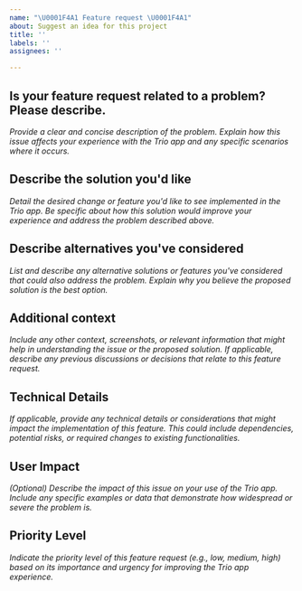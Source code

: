 ```yaml
---
name: "\U0001F4A1 Feature request \U0001F4A1"
about: Suggest an idea for this project
title: ''
labels: ''
assignees: ''

---
```


## Is your feature request related to a problem? Please describe.
*Provide a clear and concise description of the problem. Explain how this issue affects your experience with the Trio app and any specific scenarios where it occurs.*

## Describe the solution you'd like
*Detail the desired change or feature you'd like to see implemented in the Trio app. Be specific about how this solution would improve your experience and address the problem described above.*

## Describe alternatives you've considered
*List and describe any alternative solutions or features you've considered that could also address the problem. Explain why you believe the proposed solution is the best option.*

## Additional context
*Include any other context, screenshots, or relevant information that might help in understanding the issue or the proposed solution. If applicable, describe any previous discussions or decisions that relate to this feature request.*

## Technical Details
*If applicable, provide any technical details or considerations that might impact the implementation of this feature. This could include dependencies, potential risks, or required changes to existing functionalities.*

## User Impact
*(Optional) Describe the impact of this issue on your use of the Trio app. Include any specific examples or data that demonstrate how widespread or severe the problem is.*

## Priority Level
*Indicate the priority level of this feature request (e.g., low, medium, high) based on its importance and urgency for improving the Trio app experience.*
